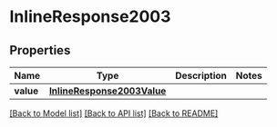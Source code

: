 # InlineResponse2003

## Properties
Name | Type | Description | Notes
------------ | ------------- | ------------- | -------------
**value** | [**InlineResponse2003Value**](InlineResponse2003Value.md) |  | 

[[Back to Model list]](../README.md#documentation-for-models) [[Back to API list]](../README.md#documentation-for-api-endpoints) [[Back to README]](../README.md)

